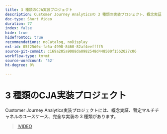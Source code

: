 ```yaml
---
title: 3 種類のCJA実装プロジェクト
description: Customer Journey Analyticsの 3 種類の実装プロジェクト、概念実証、暫定マルチチャネルのユースケース、完全な実装について説明します。
doc-type: Short Video
duration: 77
index: false
hide: true
hidefromtoc: true
recommendations: noCatalog, noDisplay
exl-id: 05f25d0c-fa6a-4998-8460-82af4eeffff5
source-git-commit: c169a205a9088da0982548d448500f15b2027c06
workflow-type: tm+mt
source-wordcount: '52'
ht-degree: 0%

---
```


# 3 種類のCJA実装プロジェクト

Customer Journey Analytics実装プロジェクトには、概念実証、暫定マルチチャネルのユースケース、完全な実装の 3 種類があります。

<!-- 62_S113_3442460_77_three-types-of-cja-implementation-projects -->
>[!VIDEO](https://video.tv.adobe.com/v/3463016/?learn=on&enablevpops=true&captions=jpn)

